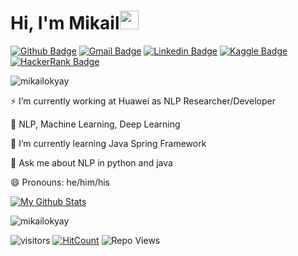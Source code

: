<h1 align="left">Hi, I'm Mikail<img src="https://raw.githubusercontent.com/iampavangandhi/iampavangandhi/master/gifs/Hi.gif" width="30px"></h1>

[![Github Badge](https://img.shields.io/badge/-mikailokyay-000000?style=flat&logo=Github&logoColor=white)](https://github.com/mikailokyay "Follow on Github")
[![Gmail Badge](https://img.shields.io/badge/-mikailokyy@gmail.com-c14438?style=flat&logo=Gmail&logoColor=white)](mailto:mikailokyy@gmail.com "Connect via Email")
[![Linkedin Badge](https://img.shields.io/badge/-Mikail%20Okyay-0072b1?style=flat&logo=Linkedin&logoColor=white)](https://www.linkedin.com/in/mikailokyay "Connect on LinkedIn")
[![Kaggle Badge](https://img.shields.io/badge/-mikailokyay-00acee?style=flat&logo=Kaggle&logoColor=white)](https://www.kaggle.com/mikailokyay "Follow on Kaggle")
[![HackerRank Badge](https://img.shields.io/badge/-@mikailokyy-2EC866?style=flat&logo=HackerRank&logoColor=black)](https://www.hackerrank.com/mikailokyy "Follow on HackerRank")

<p align="left"> <img src="https://komarev.com/ghpvc/?username=mikailokyay" alt="mikailokyay" /> </p>



⚡ I’m currently working at Huawei as NLP Researcher/Developer

🔭  NLP, Machine Learning, Deep Learning

🌱 I’m currently learning Java Spring Framework

💬 Ask me about NLP in python and java

😄 Pronouns: he/him/his



[![My Github Stats](https://github-readme-stats.vercel.app/api?username=mikailokyay&show_icons=true&title_color=fff&icon_color=79ff97&text_color=9f9f9f&bg_color=151515)](https://github.com/mikailokyay)

<p><img align="center" src="https://github-readme-stats.vercel.app/api/top-langs/?username=mikailokyay&layout=compact&hide=html" alt="mikailokyay" /></p>

![visitors](https://visitor-badge.glitch.me/badge?page_id=mikailokyay.mikailokyay)
[![HitCount](http://hits.dwyl.com/samujjwaal/samujjwaal.svg)](http://hits.dwyl.com/mikailokyay/mikailokyay)
![Repo Views](https://views.whatilearened.today/views/github/mikailokyay/mikailokyay.svg?cache=remove)
